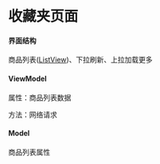 # 收藏夹页面



#### 界面结构

商品列表([ListView](./widget/listview.md))、下拉刷新、上拉加载更多

#### ViewModel

属性：商品列表数据

方法：网络请求

#### Model

商品列表属性



